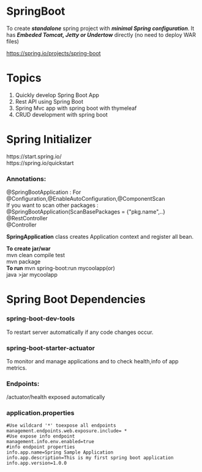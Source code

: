# SpringBoot

To create <b><i>standalone</b></i> spring project with <b><i>minimal Spring configuration</b></i>.
It has <b><i>Embeded Tomcat, Jetty or Undertow</b></i> directly (no need to deploy WAR files)

https://spring.io/projects/spring-boot

<h1>Topics</h1>
<ol>
<li>Quickly develop Spring Boot App </li>
<li>Rest API using Spring Boot</li>
<li>Spring Mvc app with spring boot with thymeleaf</li>
<li>CRUD development with spring boot</li>
</ol>

<h1>Spring Initializer</h1>
https://start.spring.io/ <br>
https://spring.io/quickstart

<h3>Annotations:</h3>
@SpringBootApplication : For @Configuration,@EnableAutoConfiguration,@ComponentScan<br>
If you want to scan other packages : @SpringBootApplication(ScanBasePackages = {"pkg.name",..}<br>
@RestController <br>
@Controller <br>

<b>SpringApplication</b> class creates Application context and register all bean.

<b>To create jar/war</b><br>
mvn clean compile test<br>
mvn package<br>
<b>To run</b>
mvn spring-boot:run mycoolapp(or)<br>
java >jar mycoolapp

<h1>Spring Boot Dependencies</h>
<h3>spring-boot-dev-tools</h3>
To restart server automatically if any code changes occur.<br>

<h3>spring-boot-starter-actuator</h3>
To monitor and manage applications and to check health,info of app metrics.<br>
<h3>Endpoints:</h3>
/actuator/health exposed automatically

<h3>application.properties</h3>
<code>#Use wildcard '*' toexpose all endpoints
management.endpoints.web.exposure.include= *
#Use expose info endpoint
management.info.env.enabled=true
#info endpoint properties
info.app.name=Spring Sample Application
info.app.description=This is my first spring boot application
info.app.version=1.0.0
</code>







